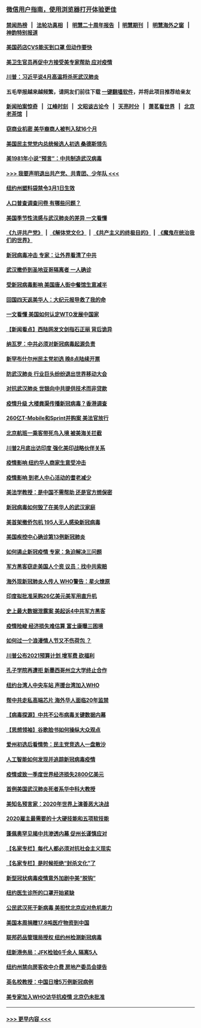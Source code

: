 ### [微信用户指南，使用浏览器打开体验更佳](https://github.com/gfw-breaker/banned-news1/blob/master/indexes/wechat-guide.md?t=0)
#### [禁闻热榜](热点新闻.md?t=0)  &nbsp;&nbsp;|&nbsp;&nbsp; [法轮功真相](https://github.com/gfw-breaker/truth/blob/master/README.md?t=0) &nbsp;&nbsp;|&nbsp;&nbsp; [明慧二十周年报告](https://github.com/gfw-breaker/mh-reports/blob/master/README.md?t=0) &nbsp;&nbsp;|&nbsp;&nbsp;[明慧期刊](https://github.com/gfw-breaker/mh-qikan) &nbsp;&nbsp;|&nbsp;&nbsp; [明慧海外之窗](https://github.com/gfw-breaker/mh-news/blob/master/README.md?t=0) &nbsp;&nbsp;|&nbsp;&nbsp; [神韵特别报道](https://github.com/gfw-breaker/mh-news/blob/master/shenyun.md?t=0)
#### [美国药店CVS能买到口罩 但动作要快](../pages/nsc412/n11862438.md?t=02130201) 
#### [美卫生官员再促中方接受美专家帮助 应对疫情](../pages/nsc412/n11864043.md?t=02130201) 
#### [川普：习近平说4月高温将杀死武汉肺炎](../pages/nsc412/n11860814.md?t=02130201) 
#### 五毛举报越来越频繁，请网友们前往下载 [一键翻墙软件](https://github.com/gfw-breaker/ssr-accounts)，并将此项目推荐给亲友
#### [新闻拍案惊奇](https://github.com/gfw-breaker/banned-news1/blob/master/pages/link4.md) &nbsp;&nbsp;|&nbsp;&nbsp; [江峰时刻](https://github.com/gfw-breaker/banned-news1/blob/master/pages/link4.md) &nbsp;&nbsp;|&nbsp;&nbsp; [文昭谈古论今](https://github.com/gfw-breaker/banned-news1/blob/master/pages/link4.md) &nbsp;&nbsp;|&nbsp;&nbsp; [天亮时分](https://github.com/gfw-breaker/banned-news1/blob/master/pages/link4.md) &nbsp;&nbsp;|&nbsp;&nbsp; [萧茗看世界](https://github.com/gfw-breaker/banned-news1/blob/master/pages/link4.md) &nbsp;&nbsp;|&nbsp;&nbsp; [北京老茶馆](https://github.com/gfw-breaker/banned-news1/blob/master/pages/link4.md) &nbsp;&nbsp;|&nbsp;&nbsp; 
#### [窃商业机密 美华裔商人被判入狱16个月](../pages/nsc412/n11863911.md?t=02130201) 
#### [美国民主党党内总统候选人初选 桑德斯领先](../pages/nsc412/n11863475.md?t=02130201) 
#### [美1981年小说“预言”：中共制造武汉病毒](../pages/nsc412/n11863306.md?t=02130201) 
#### [>>> 我要声明退出共产党、共青团、少年队 <<<](https://github.com/begood0513/goodnews/blob/master/quit/letter.md) 
#### [纽约州塑料袋禁令3月1日生效](../pages/nsc412/n11862832.md?t=02130201) 
#### [人口普查调查问卷  有哪些问题？](../pages/nsc412/n11862808.md?t=02130201) 
#### [美国季节性流感与武汉肺炎的差异 一文看懂](../pages/nsc412/n11862428.md?t=02130201) 
#### [《九评共产党》](https://github.com/begood0513/9ping.md/blob/master/README.md) &nbsp;|&nbsp; [《解体党文化》](../../../../jtdwh.md/blob/master/README.md)  &nbsp;|&nbsp; [《共产主义的终极目的》](../../../../gczydzjmd.md/blob/master/README.md) &nbsp;|&nbsp; [《魔鬼在统治我们的世界》](../../../../mgztzwmdsj.md/blob/master/README.md) 
#### [新冠病毒冲击 专家：让外界看清了中共](../pages/nsc412/n11862280.md?t=02130201) 
#### [武汉撤侨到圣地亚哥隔离者 一人确诊](../pages/nsc412/n11862460.md?t=02130201) 
#### [受新冠病毒影响 美国唐人街中餐馆生意减半](../pages/nsc412/n11861940.md?t=02130201) 
#### [回国四天返美华人：大纪元报导救了我的命](../pages/nsc412/n11862181.md?t=02130201) 
#### [一文看懂 美国如何认定WTO发展中国家](../pages/nsc412/n11862051.md?t=02130201) 
#### [【新闻看点】西陆网发文剑指石正丽 背后诡异](../pages/nsc412/n11861792.md?t=02130201) 
#### [纳瓦罗：中共必须对新冠病毒起源负责](../pages/nsc412/n11861810.md?t=02130201) 
#### [新罕布什尔州民主党初选 晚8点陆续开票](../pages/nsc412/n11861872.md?t=02130201) 
#### [防武汉肺炎 行业巨头纷纷退出世界移动大会](../pages/nsc412/n11861795.md?t=02130201) 
#### [对抗武汉肺炎 世银向中共提供技术而非贷款](../pages/nsc412/n11861652.md?t=02130201) 
#### [疫情升级 大楼粪渠传播新冠病毒？香港调查](../pages/nsc412/n11861556.md?t=02130201) 
#### [260亿T-Mobile和Sprint并购案 美法官放行](../pages/nsc412/n11861511.md?t=02130201) 
#### [北京航班一乘客带死鸟入境 被美海关拦截](../pages/nsc412/n11861317.md?t=02130201) 
#### [川普2月底出访印度 强化美印战略伙伴关系](../pages/nsc412/n11860557.md?t=02130201) 
#### [疫情影响  纽约华人商家生意受冲击](../pages/nsc412/n11860284.md?t=02130201) 
#### [疫情影响  到老人中心活动的耆老减少](../pages/nsc412/n11860199.md?t=02130201) 
#### [美法学教授：是中国不需帮助 还是官方想保密](../pages/nsc412/n11859492.md?t=02130201) 
#### [新冠病毒如何毁了在美华人的武汉家庭](../pages/nsc412/n11859524.md?t=02130201) 
#### [美首架撤侨包机 195人无人感染新冠病毒](../pages/nsc412/n11859908.md?t=02130201) 
#### [美国疾控中心确诊第13例新冠肺炎](../pages/nsc412/n11859966.md?t=02130201) 
#### [如何遏止新冠疫情 专家：急迫解决三问题](../pages/nsc412/n11859685.md?t=02130201) 
#### [军方黑客窃走美国人个资 议员：找中共索赔](../pages/nsc412/n11859371.md?t=02130201) 
#### [海外现新冠肺炎人传人 WHO警告：星火燎原](../pages/nsc412/n11859252.md?t=02130201) 
#### [印度拟批准采购26亿美元美军用直升机](../pages/nsc412/n11859143.md?t=02130201) 
#### [史上最大数据泄露案 美起诉4中共军方黑客](../pages/nsc412/n11859115.md?t=02130201) 
#### [疫情险峻 经济损失难估算 富士康曝三困境](../pages/nsc412/n11859120.md?t=02130201) 
#### [如何过一个浪漫情人节又不伤荷包 ？](../pages/nsc412/n11858969.md?t=02130201) 
#### [川普公布2021预算计划 增军费 砍福利](../pages/nsc412/n11859012.md?t=02130201) 
#### [孔子学院再遭拒 新墨西哥州立大学终止合作](../pages/nsc412/n11858661.md?t=02130201) 
#### [纽约台湾人中央车站  声援台湾加入WHO](../pages/nsc412/n11857757.md?t=02130201) 
#### [帮中共走私高端芯片 海外华人面临20年监禁](../pages/nsc412/n11855016.md?t=02130201) 
#### [【病毒探源】中共不公布病毒关键数据内幕](../pages/nsc412/n11856584.md?t=02130201) 
#### [【思想领袖】谷歌脸书如何操纵大众观点](../pages/nsc412/n11680874.md?t=02130201) 
#### [爱州初选后看情势：民主党竞选人一盘散沙](../pages/nsc412/n11856557.md?t=02130201) 
#### [人工智能如何发现并追踪新冠病毒疫情](../pages/nsc412/n11856398.md?t=02130201) 
#### [疫情或致一季度世界经济损失2800亿美元](../pages/nsc412/n11855639.md?t=02130201) 
#### [首例美国武汉肺炎死者系华中科大教授](../pages/nsc412/n11855500.md?t=02130201) 
#### [美知名预言家：2020年世界上演善恶大决战](../pages/nsc412/n11855418.md?t=02130201) 
#### [2020雇主最需要的十大硬技能和五项软技能](../pages/nsc412/n11850953.md?t=02130201) 
#### [蓬佩奥罕见揭中共渗透内幕 促州长谨慎应对](../pages/nsc412/n11854685.md?t=02130201) 
#### [【名家专栏】每代人都必须对抗社会主义现实](../pages/nsc412/n11831412.md?t=02130201) 
#### [【名家专栏】是时候拒绝“封杀文化”了](../pages/nsc412/n11814093.md?t=02130201) 
#### [新型冠状病毒疫情意外加剧中美“脱钩”](../pages/nsc412/n11854475.md?t=02130201) 
#### [纽约医生诊所的口罩开始紧缺](../pages/nsc412/n11853364.md?t=02130201) 
#### [公民武汉死于新病毒 美担忧北京应对危机能力](../pages/nsc412/n11854331.md?t=02130201) 
#### [美国本周捐赠17.8吨医疗物资到中国](../pages/nsc412/n11854269.md?t=02130201) 
#### [联邦药品管理局授权  纽约州检测新冠病毒](../pages/nsc412/n11853371.md?t=02130201) 
#### [纽新港务局：JFK检验6千余人  隔离5人](../pages/nsc412/n11853366.md?t=02130201) 
#### [纽约州禁向房客收中介费  房地产委员会提告](../pages/nsc412/n11853360.md?t=02130201) 
#### [英名校教授：中国日增5万例新冠病例](../pages/nsc412/n11854174.md?t=02130201) 
#### [美专家加入WHO访华抗疫情 北京仍未批准](../pages/nsc412/n11854043.md?t=02130201) 

----
#### [ >>> 更早内容 <<< ](../indexes/nsc412-earlier.md)
